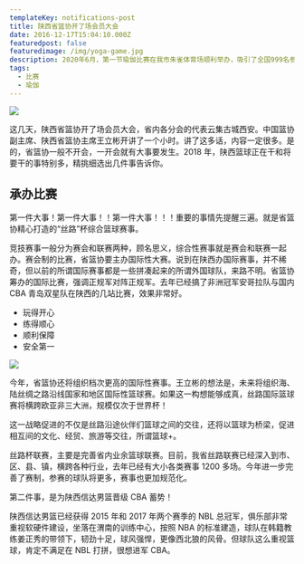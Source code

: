 ```yaml
---
templateKey: notifications-post
title: 陕西省篮协开了场会员大会
date: 2016-12-17T15:04:10.000Z
featuredpost: false
featuredimage: /img/yoga-game.jpg
description: 2020年6月，第一节瑜伽比赛在我市朱雀体育场顺利举办，吸引了全国999名参赛选手。
tags:
  - 比赛
  - 瑜伽
---
```


![](/img/yoga-game.jpg)

这几天，陕西省篮协开了场会员大会，省内各分会的代表云集古城西安。中国篮协副主席、陕西省篮协主席王立彬开讲了一个小时。讲了这多话，内容一定很多。是的，省篮协一般不开会，一开会就有大事要发生。2018 年，陕西篮球正在干和将要干的事特别多，精挑细选出几件事告诉你。

## 承办比赛

第一件大事！第一件大事！！第一件大事！！！重要的事情先提醒三遍。就是省篮协精心打造的“丝路”杯综合篮球赛事。

竞技赛事一般分为赛会和联赛两种，顾名思义，综合性赛事就是赛会和联赛一起办。赛会制的比赛，省篮协要主办国际性大赛。说到在陕西办国际赛事，并不稀奇，但以前的所谓国际赛事都是一些拼凑起来的所谓外国球队，来路不明。省篮协筹办的国际比赛，强调正规军对阵正规军。去年已经搞了非洲冠军安哥拉队与国内 CBA 青岛双星队在陕西的几站比赛，效果非常好。

- 玩得开心
- 练得顺心
- 顺利保障
- 安全第一

![](/img/yoga-game.jpg)

今年，省篮协还将组织档次更高的国际性赛事。王立彬的想法是，未来将组织海、陆丝绸之路沿线国家和地区国际性篮球赛。如果这一构想能够成真，丝路国际篮球赛将横跨欧亚非三大洲，规模仅次于世界杯！

这一战略促进的不仅是丝路沿途伙伴们篮球之间的交往，还将以篮球为桥梁，促进相互间的文化、经贸、旅游等交往，所谓篮球+。

丝路杯联赛，主要是完善省内业余篮球联赛。目前，我省丝路联赛已经深入到市、区、县、镇，横跨各种行业，去年已经有大小各类赛事 1200 多场。今年进一步完善了赛制，参赛的球队将更多，赛事也更加规范化。

第二件事，是为陕西信达男篮晋级 CBA 蓄势！

陕西信达男篮已经获得 2015 年和 2017 年两个赛季的 NBL 总冠军，俱乐部非常重视软硬件建设，坐落在渭南的训练中心，按照 NBA 的标准建造，球队在韩籍教练姜正秀的带领下，韧劲十足，球风强悍，更像西北狼的风骨。但球队这么重视篮球，肯定不满足在 NBL 打拼，很想进军 CBA。
